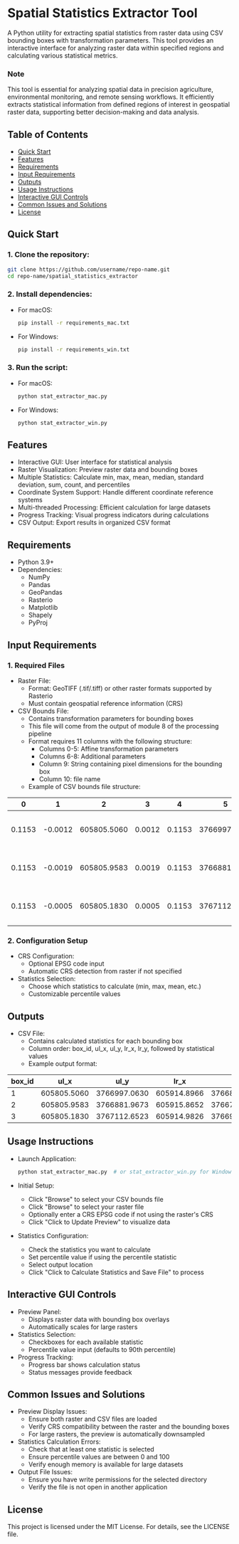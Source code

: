 # **Spatial Statistics Extractor Tool**

A Python utility for extracting spatial statistics from raster data using CSV bounding boxes with transformation parameters. This tool provides an interactive interface for analyzing raster data within specified regions and calculating various statistical metrics.

### **Note**

This tool is essential for analyzing spatial data in precision agriculture, environmental monitoring, and remote sensing workflows. It efficiently extracts statistical information from defined regions of interest in geospatial raster data, supporting better decision-making and data analysis.

## Table of Contents
- [Quick Start](#quick-start)
- [Features](#features)
- [Requirements](#requirements)
- [Input Requirements](#input-requirements)
- [Outputs](#outputs)
- [Usage Instructions](#usage-instructions)
- [Interactive GUI Controls](#interactive-gui-controls)
- [Common Issues and Solutions](#common-issues-and-solutions)
- [License](#license)

## Quick Start

### 1. Clone the repository:
```bash
git clone https://github.com/username/repo-name.git
cd repo-name/spatial_statistics_extractor
```

### 2. Install dependencies:

- For macOS:
  ```bash
  pip install -r requirements_mac.txt
  ```

- For Windows:
  ```bash
  pip install -r requirements_win.txt
  ```

### 3. Run the script:

- For macOS:
  ```bash
  python stat_extractor_mac.py
  ```

- For Windows:
  ```bash
  python stat_extractor_win.py
  ```

## **Features**

- Interactive GUI: User interface for statistical analysis
- Raster Visualization: Preview raster data and bounding boxes
- Multiple Statistics: Calculate min, max, mean, median, standard deviation, sum, count, and percentiles
- Coordinate System Support: Handle different coordinate reference systems
- Multi-threaded Processing: Efficient calculation for large datasets
- Progress Tracking: Visual progress indicators during calculations
- CSV Output: Export results in organized CSV format

## **Requirements**

- Python 3.9+
- Dependencies:
  - NumPy
  - Pandas
  - GeoPandas
  - Rasterio
  - Matplotlib
  - Shapely
  - PyProj

## **Input Requirements**

### 1. Required Files
- Raster File:
   - Format: GeoTIFF (.tif/.tiff) or other raster formats supported by Rasterio
   - Must contain geospatial reference information (CRS)
- CSV Bounds File:
   - Contains transformation parameters for bounding boxes
   - This file will come from the output of module 8 of the processing pipeline
   - Format requires 11 columns with the following structure:
     - Columns 0-5: Affine transformation parameters
     - Columns 6-8: Additional parameters
     - Column 9: String containing pixel dimensions for the bounding box
     - Column 10: file name
   - Example of CSV bounds file structure:

| 0 | 1 | 2 | 3 | 4 | 5 | 6 | 7 | 8 | 9 | 10 |
|---|---|---|---|---|---|---|---|---|---|---|
| 0.1153 | -0.0012 | 605805.5060 | 0.0012 | 0.1153 | 3766997.0630 | 0.0000 | 0.0000 | 0.0000 | "(0, 0), (952, 705)" | s_190529_135201_0_R01_3 |
| 0.1153 | -0.0019 | 605805.9583 | 0.0019 | 0.1153 | 3766881.9673 | 0.0000 | 0.0000 | 0.0000 | "(0, 0), (952, 701)" | s_190529_135201_0_R02_3 |
| 0.1153 | -0.0005 | 605805.1830 | 0.0005 | 0.1153 | 3767112.6523 | 0.0000 | 0.0000 | 0.0000 | "(0, 0), (952, 704)" | s_190529_135201_0_R00_3 |

### 2. Configuration Setup
- CRS Configuration:
   - Optional EPSG code input
   - Automatic CRS detection from raster if not specified
- Statistics Selection:
   - Choose which statistics to calculate (min, max, mean, etc.)
   - Customizable percentile values

## **Outputs**

- CSV File:
   - Contains calculated statistics for each bounding box
   - Column order: box_id, ul_x, ul_y, lr_x, lr_y, followed by statistical values
   - Example output format:

| box_id | ul_x | ul_y | lr_x | lr_y | min | max | mean | median | std | sum | count | percentile_90 |
|--------|------|------|------|------|-----|-----|------|--------|-----|------|-------|--------------|
| 1 | 605805.5060 | 3766997.0630 | 605914.8966 | 3766879.7401 | 0.0156 | 0.1938 | 0.0837 | 0.0812 | 0.0421 | 6124.83 | 73182 | 0.1412 |
| 2 | 605805.9583 | 3766881.9673 | 605915.8652 | 3766764.8903 | 0.0203 | 0.2104 | 0.0924 | 0.0897 | 0.0458 | 6182.13 | 66912 | 0.1535 |
| 3 | 605805.1830 | 3767112.6523 | 605914.9826 | 3766995.1083 | 0.0187 | 0.1867 | 0.0798 | 0.0774 | 0.0399 | 5352.98 | 67069 | 0.1352 |

## **Usage Instructions**

- Launch Application:
   ```python
   python stat_extractor_mac.py  # or stat_extractor_win.py for Windows
   ```
- Initial Setup:
   - Click "Browse" to select your CSV bounds file
   - Click "Browse" to select your raster file
   - Optionally enter a CRS EPSG code if not using the raster's CRS
   - Click "Click to Update Preview" to visualize data
  
- Statistics Configuration:
   - Check the statistics you want to calculate
   - Set percentile value if using the percentile statistic
   - Select output location
   - Click "Click to Calculate Statistics and Save File" to process
  
## **Interactive GUI Controls**

- Preview Panel:
  - Displays raster data with bounding box overlays
  - Automatically scales for large rasters
- Statistics Selection:
  - Checkboxes for each available statistic
  - Percentile value input (defaults to 90th percentile)
- Progress Tracking:
  - Progress bar shows calculation status
  - Status messages provide feedback

## **Common Issues and Solutions**

- Preview Display Issues:
   - Ensure both raster and CSV files are loaded
   - Verify CRS compatibility between the raster and the bounding boxes
   - For large rasters, the preview is automatically downsampled
- Statistics Calculation Errors:
   - Check that at least one statistic is selected
   - Ensure percentile values are between 0 and 100
   - Verify enough memory is available for large datasets
- Output File Issues:
   - Ensure you have write permissions for the selected directory
   - Verify the file is not open in another application

## **License**

This project is licensed under the MIT License. For details, see the LICENSE file.

